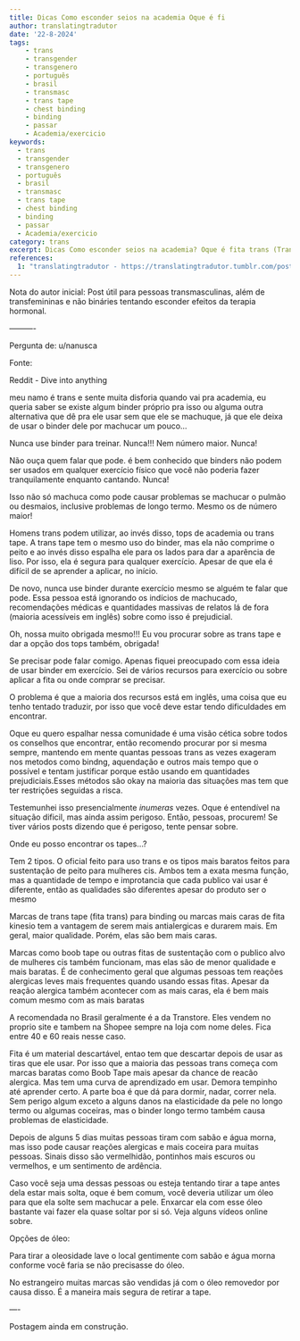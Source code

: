 ```yaml
---
title: Dicas Como esconder seios na academia Oque é fi
author: translatingtradutor
date: '22-8-2024'
tags:
    - trans
    - transgender
    - transgenero
    - português
    - brasil
    - transmasc
    - trans tape
    - chest binding
    - binding
    - passar
    - Academia/exercicio
keywords:
  - trans
  - transgender
  - transgenero
  - português
  - brasil
  - transmasc
  - trans tape
  - chest binding
  - binding
  - passar
  - Academia/exercicio
category: trans
excerpt: Dicas Como esconder seios na academia? Oque é fita trans (Trans tape)?Nota do autor inicial Post útil para pessoas transmasculinas, além de transfe...
references:
  1: "translatingtradutor - https://translatingtradutor.tumblr.com/post/759556011879202816/dicas-como-esconder-seios-na-academia-oque-%C3%A9"
---
```


Nota do autor inicial: Post útil para pessoas transmasculinas, além de transfemininas e não bináries tentando esconder efeitos da terapia hormonal.

———-

Pergunta de: u/nanusca

Fonte:

Reddit - Dive into anything

meu namo é trans e sente muita disforia quando vai pra academia, eu queria saber se existe algum binder próprio pra isso ou alguma outra alternativa que dê pra ele usar sem que ele se machuque, já que ele deixa de usar o binder dele por machucar um pouco…

Nunca use binder para treinar. Nunca!!! Nem número maior. Nunca!

Não ouça quem falar que pode. é bem conhecido que binders não podem ser usados em qualquer exercício físico que você não poderia fazer tranquilamente enquanto cantando. Nunca!

Isso não só machuca como pode causar problemas se machucar o pulmão ou desmaios, inclusive problemas de longo termo. Mesmo os de número maior!

Homens trans podem utilizar, ao invés disso, tops de academia ou trans tape. A trans tape tem o mesmo uso do binder, mas ela não comprime o peito e ao invés disso espalha ele para os lados para dar a aparência de liso. Por isso, ela é segura para qualquer exercício. Apesar de que ela é difícil de se aprender a aplicar, no início.

De novo, nunca use binder durante exercício mesmo se alguém te falar que pode. Essa pessoa está ignorando os indícios de machucado, recomendações médicas e quantidades massivas de relatos lá de fora (maioria acessíveis em inglês) sobre como isso é prejudicial.

Oh, nossa muito obrigada mesmo!!! Eu vou procurar sobre as trans tape e dar a opção dos tops também, obrigada!

Se precisar pode falar comigo. Apenas fiquei preocupado com essa ideia de usar binder em exercício. Sei de vários recursos para exercício ou sobre aplicar a fita ou onde comprar se precisar.

O problema é que a maioria dos recursos está em inglês, uma coisa que eu tenho tentado traduzir, por isso que você deve estar tendo dificuldades em encontrar.

Oque eu quero espalhar nessa comunidade é uma visão cética sobre todos os conselhos que encontrar, então recomendo procurar por si mesma sempre, mantendo em mente quantas pessoas trans as vezes exageram nos metodos como bindng, aquendação e outros mais tempo que o possível e tentam justificar porque estão usando em quantidades prejudiciais.Esses métodos são okay na maioria das situações mas tem que ter restrições seguidas a risca.

Testemunhei isso presencialmente *inumeras* vezes. Oque é entendível na situação dificil, mas ainda assim perigoso. Então, pessoas, procurem! Se tiver vários posts dizendo que é perigoso, tente pensar sobre.

Onde eu posso encontrar os tapes…?

Tem 2 tipos. O oficial feito para uso trans e os tipos mais baratos feitos para sustentação de peito para mulheres cis. Ambos tem a exata mesma função, mas a quantidade de tempo e improtancia que cada publico vai usar é diferente, então as qualidades são diferentes apesar do produto ser o mesmo

Marcas de trans tape (fita trans) para binding ou marcas mais caras de fita kinesio tem a vantagem de serem mais antialergicas e durarem mais. Em geral, maior qualidade. Porém, elas são bem mais caras.

Marcas como boob tape ou outras fitas de sustentação com o publico alvo de mulheres cis também funcionam, mas elas são de menor qualidade e mais baratas. É de conhecimento geral que algumas pessoas tem reações alergicas leves mais frequentes quando usando essas fitas. Apesar da reação alergica também acontecer com as mais caras, ela é bem mais comum mesmo com as mais baratas

A recomendada no Brasil geralmente é a da Transtore. Eles vendem no proprio site e tambem na Shopee sempre na loja com nome deles. Fica entre 40 e 60 reais nesse caso.

Fita é um material descartável, entao tem que descartar depois de usar as tiras que ele usar. Por isso que a maioria das pessoas trans começa com marcas baratas como Boob Tape mais apesar da chance de reacão alergica. Mas tem uma curva de aprendizado em usar. Demora tempinho até aprender certo. A parte boa é que dá para dormir, nadar, correr nela. Sem perigo algum exceto a alguns danos na elasticidade da pele no longo termo ou algumas coceiras, mas o binder longo termo também causa problemas de elasticidade.

Depois de alguns 5 dias muitas pessoas tiram com sabão e água morna, mas isso pode causar reações alergicas e mais coceira para muitas pessoas. Sinais disso são vermelhidão, pontinhos mais escuros ou vermelhos, e um sentimento de ardência.

Caso você seja uma dessas pessoas ou esteja tentando tirar a tape antes dela estar mais solta, oque é bem comum, você deveria utilizar um óleo para que ela solte sem machucar a pele. Enxarcar ela com esse óleo bastante vai fazer ela quase soltar por si só. Veja alguns vídeos online sobre.

Opções de óleo:

Para tirar a oleosidade lave o local gentimente com sabão e água morna conforme você faria se não precisasse do óleo.

No estrangeiro muitas marcas são vendidas já com o óleo removedor por causa disso. É a maneira mais segura de retirar a tape.

—-

Postagem ainda em construção.